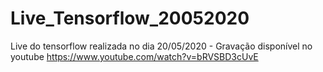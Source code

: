 # Live_Tensorflow_20052020
Live do tensorflow realizada no dia 20/05/2020 - Gravação disponível no youtube https://www.youtube.com/watch?v=bRVSBD3cUvE
